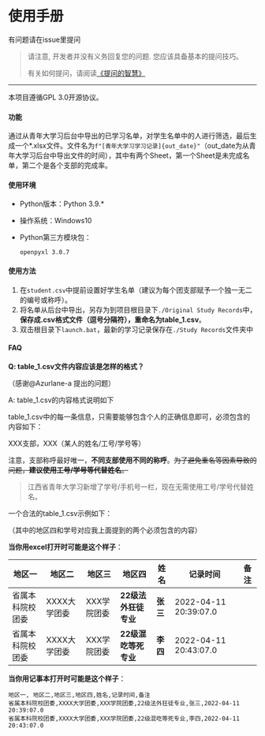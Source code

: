 # 使用手册

有问题请在issue里提问

> 请注意, 开发者并没有义务回复您的问题. 您应该具备基本的提问技巧。
>
> 有关如何提问，请阅读[《提问的智慧》](https://github.com/ryanhanwu/How-To-Ask-Questions-The-Smart-Way/blob/main/README-zh_CN.md)
>

---

本项目遵循GPL 3.0开源协议。

#### 功能

通过从青年大学习后台中导出的已学习名单，对学生名单中的人进行筛选，最后生成一个*.xlsx文件。文件名为`f"[青年大学习学习记录]{out_date}"`（out_date为从青年大学习后台中导出文件的时间），其中有两个Sheet，第一个Sheet是未完成名单，第二个是各个支部的完成率。

#### 使用环境

- Python版本：Python 3.9.*

- 操作系统：Windows10

- Python第三方模块包：

  ```
  openpyxl 3.0.7
  ```

  

#### 使用方法

1. 在`student.csv`中提前设置好学生名单（建议为每个团支部赋予一个独一无二的编号或称呼）。
2. 将名单从后台中导出，另存为到项目根目录下`./Original Study Records`中，**保存成.csv格式文件（逗号分隔符），重命名为table_1.csv**。
3. 双击根目录下`launch.bat`，最新的学习记录保存在`./Study Records`文件夹中


#### FAQ
**Q: table_1.csv文件内容应该是怎样的格式？**

（感谢@Azurlane-a 提出的问题）

A: table_1.csv的内容格式说明如下

table_1.csv中的每一条信息，只需要能够包含个人的正确信息即可，必须包含的内容如下：

XXX支部，XXX（某人的姓名/工号/学号等）

注意，支部称呼最好唯一，**不同支部使用不同的称呼**。~~为了避免重名等因素导致的问题，**建议使用工号/学号等代替姓名**。~~ 

> 江西省青年大学习新增了学号/手机号一栏，现在无需使用工号/学号代替姓名。

一个合法的table_1.csv示例如下：

（其中的地区四和学号对应我上面提到的两个必须包含的内容）

**当你用excel打开时可能是这个样子**：

| 地区一 | 地区二 | 地区三 | 地区四 | 姓名 | 记录时间 | 备注 |
| ------ | ------ | ------ | ------ | ---- | -------- | ---- |
| 省属本科院校团委 | XXXX大学团委 | XXX学院团委 | **22级法外狂徒专业** | **张三** | 2022-04-11 20:39:07.0 |      |
| 省属本科院校团委 | XXXX大学团委 | XXX学院团委 | **22级混吃等死专业** | **李四** | 2022-04-11 20:43:07.0 |      |

**当你用记事本打开时可能是这个样子**：

~~~
地区一, 地区二,地区三,地区四,姓名,记录时间,备注
省属本科院校团委,XXXX大学团委,XXX学院团委,22级法外狂徒专业,张三,2022-04-11 20:39:07.0
省属本科院校团委,XXXX大学团委,XXX学院团委,22级混吃等死专业,李四,2022-04-11 20:43:07.0
~~~

